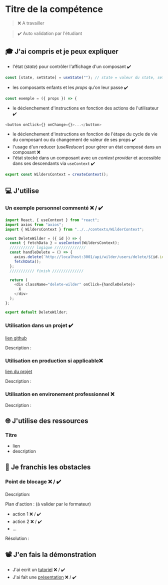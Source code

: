 # Titre de la compétence

> ❌ A travailler

> ✔️ Auto validation par l'étudiant

## 🎓 J'ai compris et je peux expliquer

- l'état (_state_) pour contrôler l'affichage d'un composant  ✔️
```javascript
const [state, setState] = useState(""); // state = valeur du state, setState = modification state
```
- les composants enfants et les _props_ qu'on leur passe  ✔️
```javascript
const exemple = ({ props }) => {
```
- le déclenchement d'instructions en fonction des actions de l'utilisateur  ✔️
```javascript
<button onClick={} onChange={}>...</button>
```
- le déclenchement d'instructions en fonction de l'étape du cycle de vie du composant ou du changement de valeur de ses props  ✔️
- l'usage d'un reducer (_useReducer_) pour gérer un état composé dans un composant ❌
- l'état stocké dans un composant avec un _context provider_ et accessible dans ses descendants via `useContext`  ✔️
```javascript
export const WildersContext = createContext();
```

## 💻 J'utilise

### Un exemple personnel commenté ❌ / ✔️
```javascript
import React, { useContext } from "react";
import axios from "axios";
import { WildersContext } from "../../contexts/WilderContext";

const DeleteWilder = ({ id }) => {
  const { fetchData } = useContext(WildersContext);
  /////////// logique //////////////
  const handleDelete = () => {
    axios.delete(`http://localhost:3001/api/wilder/users/delete/${id.id}`);
    fetchData();
  };
  /////////// finish //////////////

  return (
    <div className="delete-wilder" onClick={handleDelete}>
      X
    </div>
  );
};

export default DeleteWilder;
```

### Utilisation dans un projet ✔️

[lien github](https://github.com/WildCodeSchool/2023-03-wns-lamarr-groupe1)

Description :

### Utilisation en production si applicable❌

[lien du projet](...)

Description :

### Utilisation en environement professionnel ❌

Description :

## 🌐 J'utilise des ressources

### Titre

- lien
- description

## 🚧 Je franchis les obstacles

### Point de blocage ❌ / ✔️

Description:

Plan d'action : (à valider par le formateur)

- action 1 ❌ / ✔️
- action 2 ❌ / ✔️
- ...

Résolution :

## 📽️ J'en fais la démonstration

- J'ai ecrit un [tutoriel](...) ❌ / ✔️
- J'ai fait une [présentation](...) ❌ / ✔️
